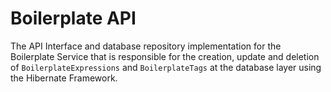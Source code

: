 # Boilerplate API

The API Interface and database repository implementation for the Boilerplate Service that is responsible for the creation, update and deletion
of `BoilerplateExpressions` and `BoilerplateTags` at the database layer using the Hibernate Framework.